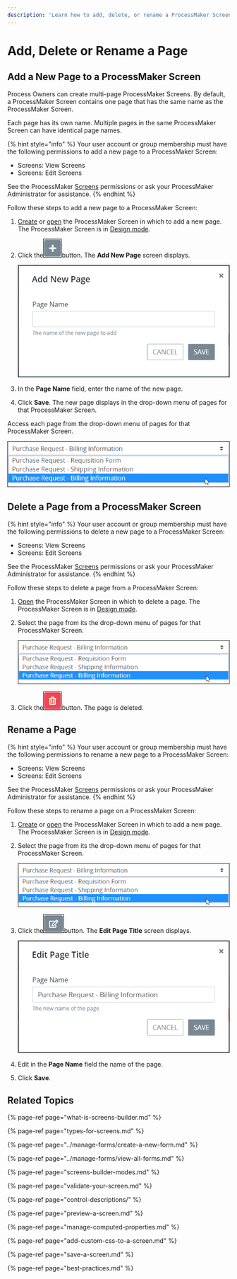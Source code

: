 ```yaml
---
description: 'Learn how to add, delete, or rename a ProcessMaker Screen page.'
---
```


# Add, Delete or Rename a Page

## Add a New Page to a ProcessMaker Screen

Process Owners can create multi-page ProcessMaker Screens. By default, a ProcessMaker Screen contains one page that has the same name as the ProcessMaker Screen.

Each page has its own name. Multiple pages in the same ProcessMaker Screen can have identical page names.

{% hint style="info" %}
Your user account or group membership must have the following permissions to add a new page to a ProcessMaker Screen:

* Screens: View Screens
* Screens: Edit Screens

See the ProcessMaker [Screens](../../../processmaker-administration/permission-descriptions-for-users-and-groups.md#screens) permissions or ask your ProcessMaker Administrator for assistance.
{% endhint %}

Follow these steps to add a new page to a ProcessMaker Screen:

1. [Create](../manage-forms/create-a-new-form.md) or [open](../manage-forms/view-all-forms.md) the ProcessMaker Screen in which to add a new page. The ProcessMaker Screen is in [Design mode](screens-builder-modes.md#editor-mode).
2. Click the![](../../../.gitbook/assets/add-page-button-screens-builder-processes.png)button. The **Add New Page** screen displays.  

   ![](../../../.gitbook/assets/add-new-page-screen-screens-editor-processes.png)

3. In the **Page Name** field, enter the name of the new page.
4. Click **Save**. The new page displays in the drop-down menu of pages for that ProcessMaker Screen.

Access each page from the drop-down menu of pages for that ProcessMaker Screen.

![Multiple pages in a ProcessMaker Screen](../../../.gitbook/assets/multiple-pages-in-screens-builder-processes.png)

## Delete a Page from a ProcessMaker Screen

{% hint style="info" %}
Your user account or group membership must have the following permissions to delete a new page to a ProcessMaker Screen:

* Screens: View Screens
* Screens: Edit Screens

See the ProcessMaker [Screens](../../../processmaker-administration/permission-descriptions-for-users-and-groups.md#screens) permissions or ask your ProcessMaker Administrator for assistance.
{% endhint %}

Follow these steps to delete a page from a ProcessMaker Screen:

1. [Open](../manage-forms/view-all-forms.md) the ProcessMaker Screen in which to delete a page. The ProcessMaker Screen is in [Design mode](screens-builder-modes.md#editor-mode).
2. Select the page from its the drop-down menu of pages for that ProcessMaker Screen.  

   ![](../../../.gitbook/assets/multiple-pages-in-screens-builder-processes.png)

3. Click the![](../../../.gitbook/assets/delete-screen-control-screens-builder-processes.png)button. The page is deleted.

## Rename a Page

{% hint style="info" %}
Your user account or group membership must have the following permissions to rename a new page to a ProcessMaker Screen:

* Screens: View Screens
* Screens: Edit Screens

See the ProcessMaker [Screens](../../../processmaker-administration/permission-descriptions-for-users-and-groups.md#screens) permissions or ask your ProcessMaker Administrator for assistance.
{% endhint %}

Follow these steps to rename a page on a ProcessMaker Screen:

1. [Create](../manage-forms/create-a-new-form.md) or [open](../manage-forms/view-all-forms.md) the ProcessMaker Screen in which to add a new page. The ProcessMaker Screen is in [Design mode](screens-builder-modes.md#editor-mode).
2. Select the page from its the drop-down menu of pages for that ProcessMaker Screen.  

   ![](../../../.gitbook/assets/multiple-pages-in-screens-builder-processes.png)

3. Click the![](../../../.gitbook/assets/edit-page-button-screens-builder-processes.png)button. The **Edit Page Title** screen displays.  

   ![](../../../.gitbook/assets/edit-page-title-screen-screens-builder-processes.png)

4. Edit in the **Page Name** field the name of the page.
5. Click **Save**.

## Related Topics

{% page-ref page="what-is-screens-builder.md" %}

{% page-ref page="types-for-screens.md" %}

{% page-ref page="../manage-forms/create-a-new-form.md" %}

{% page-ref page="../manage-forms/view-all-forms.md" %}

{% page-ref page="screens-builder-modes.md" %}

{% page-ref page="validate-your-screen.md" %}

{% page-ref page="control-descriptions/" %}

{% page-ref page="preview-a-screen.md" %}

{% page-ref page="manage-computed-properties.md" %}

{% page-ref page="add-custom-css-to-a-screen.md" %}

{% page-ref page="save-a-screen.md" %}

{% page-ref page="best-practices.md" %}

